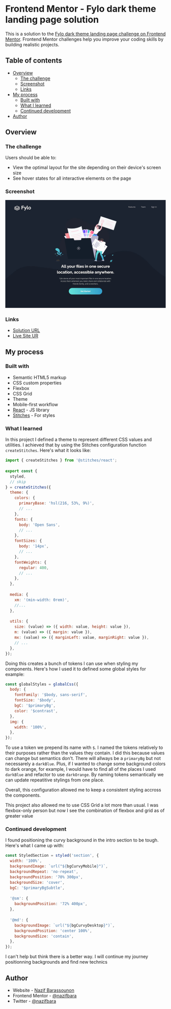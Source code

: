 # Frontend Mentor - Fylo dark theme landing page solution

This is a solution to the [Fylo dark theme landing page challenge on Frontend Mentor](https://www.frontendmentor.io/challenges/fylo-dark-theme-landing-page-5ca5f2d21e82137ec91a50fd). Frontend Mentor challenges help you improve your coding skills by building realistic projects.

## Table of contents

- [Overview](#overview)
  - [The challenge](#the-challenge)
  - [Screenshot](#screenshot)
  - [Links](#links)
- [My process](#my-process)
  - [Built with](#built-with)
  - [What I learned](#what-i-learned)
  - [Continued development](#continued-development)
- [Author](#author)

## Overview

### The challenge

Users should be able to:

- View the optimal layout for the site depending on their device's screen size
- See hover states for all interactive elements on the page

### Screenshot

![](./screenshot.jpeg)

### Links

- [Solution URL](https://www.frontendmentor.io/solutions/fylo-dark-theme-landing-page-with-react-stitches-and-css-grid-z5-Ewrpu6g)
- [Live Site UR](https://fylo-nazif.netlify.app/)

## My process

### Built with

- Semantic HTML5 markup
- CSS custom properties
- Flexbox
- CSS Grid
- Theme
- Mobile-first workflow
- [React](https://reactjs.org/) - JS library
- [Stitches](https://stitches.dev/) - For styles

### What I learned

In this project I defined a theme to represent different CSS values and utilities. I achieved that by using the Stitches configuration function `createStitches`. Here's what it looks like:

```js
import { createStitches } from '@stitches/react';

export const {
  styled,
  // skip
} = createStitches({
  theme: {
    colors: {
      primaryBase: 'hsl(216, 53%, 9%)',
      // ...
    },
    fonts: {
      body: 'Open Sans',
      // ...
    },
    fontSizes: {
      body: '14px',
      // ...
    },
    fontWeights: {
      regular: 400,
      // ...
    },
  },

  media: {
    xm: '(min-width: 0rem)',
    //...
  },

  utils: {
    size: (value) => ({ width: value, height: value }),
    m: (value) => ({ margin: value }),
    mx: (value) => ({ marginLeft: value, marginRight: value }),
    // ...
  },
});
```

Doing this creates a bunch of tokens I can use when styling my components. Here's
how I used it to defined some global styles for example:

```js
const globalStyles = globalCss({
  body: {
    fontFamily: '$body, sans-serif',
    fontSize: '$body',
    bgC: '$primaryBg',
    color: '$contrast',
  },
  img: {
    width: '100%',
  },
});
```

To use a token we prepend its name with `$`. I named the tokens relatively to
their purposes rather than the values they contain. I did this because values
can change but semantics don't. There will allways be a `primaryBg` but not
necessarely a `darkBlue`. Plus, if I wanted to change some background colors to dark orange,
for example, I would have to find all of the places I used `darkBlue` and refactor
to use `darkOrange`. By naming tokens semantically we can
update repeatitive stylings from one place.

Overall, this configuration allowed me to keep a consistent styling accross the components.

This project also allowed me to use CSS Grid a lot more than usual. I was
flexbox-only person but now I see the combination of flexbox and grid as of
greater value

### Continued development

I found positioning the curvy background in the intro section to be tough.
Here's what I came up with:

```js
const StyledSection = styled('section', {
  width: '100%',
  backgroundImage: `url("${bgCurvyMobile}")`,
  backgroundRepeat: 'no-repeat',
  backgroundPosition: '70% 300px',
  backgroundSize: 'cover',
  bgC: '$primaryBgSubtle',

  '@sm': {
    backgroundPosition: '72% 400px',
  },

  '@md': {
    backgroundImage: `url("${bgCurvyDesktop}")`,
    backgroundPosition: 'center 100%',
    backgroundSize: 'contain',
  },
});
```

I can't help but think there is a better way. I will continue my journey
positionning backgrounds and find new technics

## Author

- Website - [Nazif Barassounon](https://www.nazifbara.com)
- Frontend Mentor - [@nazifbara](https://www.frontendmentor.io/profile/nazifbara)
- Twitter - [@nazifbara](https://www.twitter.com/nazifbara)

